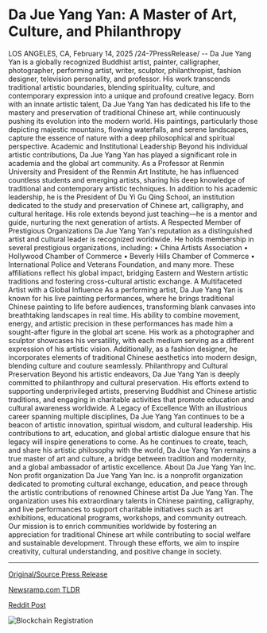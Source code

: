 # Da Jue Yang Yan: A Master of Art, Culture, and Philanthropy

LOS ANGELES, CA, February 14, 2025 /24-7PressRelease/ -- Da Jue Yang Yan is a globally recognized Buddhist artist, painter, calligrapher, photographer, performing artist, writer, sculptor, philanthropist, fashion designer, television personality, and professor. His work transcends traditional artistic boundaries, blending spirituality, culture, and contemporary expression into a unique and profound creative legacy.  Born with an innate artistic talent, Da Jue Yang Yan has dedicated his life to the mastery and preservation of traditional Chinese art, while continuously pushing its evolution into the modern world. His paintings, particularly those depicting majestic mountains, flowing waterfalls, and serene landscapes, capture the essence of nature with a deep philosophical and spiritual perspective.  Academic and Institutional Leadership  Beyond his individual artistic contributions, Da Jue Yang Yan has played a significant role in academia and the global art community. As a Professor at Renmin University and President of the Renmin Art Institute, he has influenced countless students and emerging artists, sharing his deep knowledge of traditional and contemporary artistic techniques.  In addition to his academic leadership, he is the President of Du Yi Gu Qing School, an institution dedicated to the study and preservation of Chinese art, calligraphy, and cultural heritage. His role extends beyond just teaching—he is a mentor and guide, nurturing the next generation of artists.  A Respected Member of Prestigious Organizations  Da Jue Yang Yan's reputation as a distinguished artist and cultural leader is recognized worldwide. He holds membership in several prestigious organizations, including: 	•	China Artists Association 	•	Hollywood Chamber of Commerce 	•	Beverly Hills Chamber of Commerce 	•	International Police and Veterans Foundation, and many more.   These affiliations reflect his global impact, bridging Eastern and Western artistic traditions and fostering cross-cultural artistic exchange.  A Multifaceted Artist with a Global Influence  As a performing artist, Da Jue Yang Yan is known for his live painting performances, where he brings traditional Chinese painting to life before audiences, transforming blank canvases into breathtaking landscapes in real time. His ability to combine movement, energy, and artistic precision in these performances has made him a sought-after figure in the global art scene.  His work as a photographer and sculptor showcases his versatility, with each medium serving as a different expression of his artistic vision. Additionally, as a fashion designer, he incorporates elements of traditional Chinese aesthetics into modern design, blending culture and couture seamlessly.  Philanthropy and Cultural Preservation  Beyond his artistic endeavors, Da Jue Yang Yan is deeply committed to philanthropy and cultural preservation. His efforts extend to supporting underprivileged artists, preserving Buddhist and Chinese artistic traditions, and engaging in charitable activities that promote education and cultural awareness worldwide.  A Legacy of Excellence  With an illustrious career spanning multiple disciplines, Da Jue Yang Yan continues to be a beacon of artistic innovation, spiritual wisdom, and cultural leadership. His contributions to art, education, and global artistic dialogue ensure that his legacy will inspire generations to come.  As he continues to create, teach, and share his artistic philosophy with the world, Da Jue Yang Yan remains a true master of art and culture, a bridge between tradition and modernity, and a global ambassador of artistic excellence.  About Da Jue Yang Yan Inc. Non profit organization   Da Jue Yang Yan Inc. is a nonprofit organization dedicated to promoting cultural exchange, education, and peace through the artistic contributions of renowned Chinese artist Da Jue Yang Yan. The organization uses his extraordinary talents in Chinese painting, calligraphy, and live performances to support charitable initiatives such as art exhibitions, educational programs, workshops, and community outreach. Our mission is to enrich communities worldwide by fostering an appreciation for traditional Chinese art while contributing to social welfare and sustainable development. Through these efforts, we aim to inspire creativity, cultural understanding, and positive change in society. 

---

[Original/Source Press Release](https://www.24-7pressrelease.com/press-release/519686/da-jue-yang-yan-a-master-of-art-culture-and-philanthropy)
                    

[Newsramp.com TLDR](https://newsramp.com/curated-news/renowned-buddhist-artist-da-jue-yang-yan-blends-tradition-and-innovation-in-global-art-scene/c6786e3176d499353cf0dd261c8f3283) 

 



[Reddit Post](https://www.reddit.com/r/newsramp/comments/1ip6ja2/renowned_buddhist_artist_da_jue_yang_yan_blends/) 



![Blockchain Registration](https://cdn.newsramp.app/24-7PressRelease/qrcode/252/14/mailv9cK.webp)